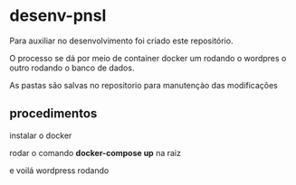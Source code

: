 # desenv-pnsl
Para auxiliar no desenvolvimento foi criado este repositório.

O processo se dá por meio de container docker um rodando o wordpres o outro rodando o banco de dados.

As pastas são salvas no repositorio para manutençào das modificações
## procedimentos
instalar o docker

rodar o comando **docker-compose up** na raiz

e voilá wordpress rodando